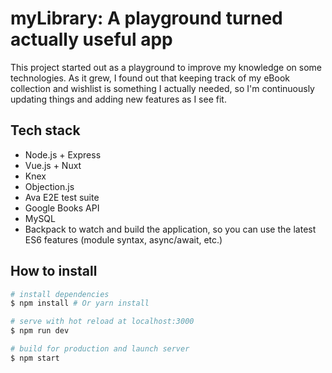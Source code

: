# myLibrary: A playground turned actually useful app

This project started out as a playground to improve my knowledge on some technologies. As it grew, I found out that keeping track of my eBook collection and wishlist is
something I actually needed, so I'm continuously updating things and adding new features as I see fit.

## Tech stack

* Node.js + Express
* Vue.js + Nuxt
* Knex
* Objection.js
* Ava E2E test suite
* Google Books API
* MySQL
* Backpack to watch and build the application, so you can use the latest ES6 features (module syntax, async/await, etc.)

## How to install

``` bash
# install dependencies
$ npm install # Or yarn install

# serve with hot reload at localhost:3000
$ npm run dev

# build for production and launch server
$ npm start
```
